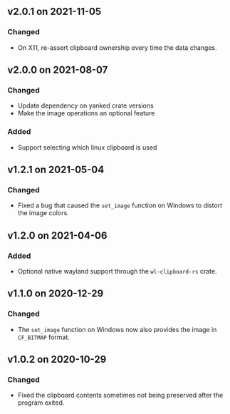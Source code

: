 ## v2.0.1 on 2021-11-05

### Changed
- On X11, re-assert clipboard ownership every time the data changes.

## v2.0.0 on 2021-08-07

### Changed
- Update dependency on yanked crate versions
- Make the image operations an optional feature

### Added
- Support selecting which linux clipboard is used

## v1.2.1 on 2021-05-04

### Changed
- Fixed a bug that caused the `set_image` function on Windows to distort the image colors.

## v1.2.0 on 2021-04-06

### Added

- Optional native wayland support through the `wl-clipboard-rs` crate.

## v1.1.0 on 2020-12-29

### Changed
- The `set_image` function on Windows now also provides the image in `CF_BITMAP` format.

## v1.0.2 on 2020-10-29

### Changed
- Fixed the clipboard contents sometimes not being preserved after the program exited.
